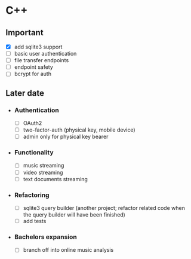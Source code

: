 # C++

## Important

- [X] add sqlite3 support
- [ ] basic user authentication
- [ ] file transfer endpoints
- [ ] endpoint safety
- [ ] bcrypt for auth

## Later date
- ### Authentication
	- [ ] OAuth2
	- [ ] two-factor-auth (physical key, mobile device)
	- [ ] admin only for physical key bearer

- ### Functionality
	- [ ] music streaming
	- [ ] video streaming
	- [ ] text documents streaming

- ### Refactoring
	- [ ] sqlite3 query builder (another project; refactor related code when the query builder will have been finished)
	- [ ] add tests

- ### Bachelors expansion
	- [ ] branch off into online music analysis